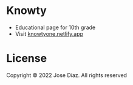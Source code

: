 # Knowty
- Educational page for 10th grade
- Visit [knowtyone.netlify.app](http://knowtyone.netlify.app/)

# License
Copyright © 2022 Jose Díaz. All rights reserved
